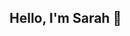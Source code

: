 ## Hello, I'm Sarah 👋 

<!--
**sarahortega-hub/sarahortega-hub** is a ✨ _special_ ✨ repository because its `README.md` (this file) appears on your GitHub profile.

I am currently finishing a post-graduate program for Data Science and Business Analytics.

My portfolio where I showcase my projects can be found [HERE](xx)

🛠️ **Current Toolbox**
- **Programming Languages:** Python, SQL
- **Data Analysis & Statistics:** Regression Analysis, Exploratory Data Analysis (EDA), Data Cleaning, Feature Engineering, Hypothesis Testing
- **Machine Learning:** Supervised & Unsupervised Learning, Classification, Clustering, Ensemble Methods (Random Forest, XGBoost), Model Evaluation (Accuracy, Precision, Recall, ROC-AUC), Hyperparameter Tuning
- **Data Visualization:** Matplotlib, Seaborn, Tableau, Power BI
- **Tools & Libraries:** Pandas, NumPy, Scikit-learn, Jupyter Notebooks, Google Colab, Excel

I’m always looking for resources and expertise to expand my knowledge base 🔎

Connect with me: [LinkedIn](https://www.linkedin.com/in/sarah-ortega-b60150165/)


-->

